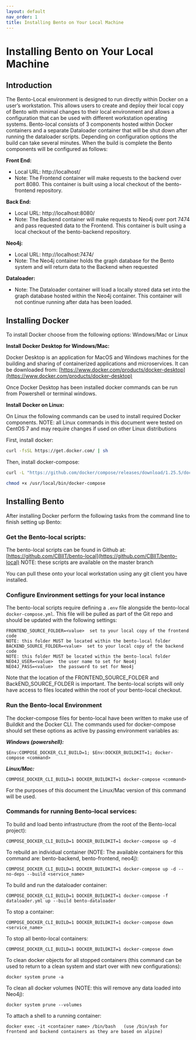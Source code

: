 ```yaml
---
layout: default
nav_order: 1
title: Installing Bento on Your Local Machine 
---
```


# Installing Bento on Your Local Machine

## Introduction
The Bento-Local environment is designed to run directly within Docker on a user’s workstation. This allows users to create and deploy their local copy of Bento with minimal changes to their local environment and allows a configuration that can be used with different workstation operating systems. 
Bento-local consists of 3 components hosted within Docker containers and a separate Dataloader container that will be shut down after running the dataloader scripts. Depending on configuration options the build can take several minutes. When the build is complete the Bento components will be configured as follows:


**Front End:**

* Local URL:	http://localhost/
* Note: The Frontend container will make requests to the backend over port 8080. This container is built using a local checkout of the bento-frontend repository.

**Back End:**  

* Local URL:	http://localhost:8080/
* Note: The Backend container will make requests to Neo4j over port 7474 and pass requested data to the Frontend. This container is built using a local checkout of the bento-backend repository.

**Neo4j:**

* Local URL:	http://localhost:7474/
* Note: The Neo4j container holds the graph database for the Bento system and will return data to the Backend when requested

**Dataloader:**

* Note: The Dataloader container will load a locally stored data set into the graph database hosted
within the Neo4j container. This container will not continue running after data has been
loaded.

## Installing Docker
To install Docker choose from the following options: Windows/Mac or Linux

**Install Docker Desktop for Windows/Mac:**

Docker Desktop is an application for MacOS and Windows machines for the building and sharing of containerized applications and microservices. It can be downloaded from: [https://www.docker.com/products/docker-desktop](https://www.docker.com/products/docker-desktop)

Once Docker Desktop has been installed docker commands can be run from Powershell or terminal windows.

**Install Docker on Linux:**

On Linux the following commands can be used to install required Docker components. 
NOTE: all Linux commands in this document were tested on CentOS 7 and may require changes if used on other Linux distributions

First, install docker:

```bash
curl -fsSL https://get.docker.com/ | sh
```

Then, install docker-compose:

```bash
curl -L "https://github.com/docker/compose/releases/download/1.25.5/docker-compose-$(uname -s)-$(uname -m)" -o /usr/local/bin/docker-compose

chmod +x /usr/local/bin/docker-compose
```


## Installing Bento

After installing Docker perform the following tasks from the command line to finish setting up Bento:

### Get the Bento-local scripts:

The bento-local scripts can be found in Github at: [https://github.com/CBIIT/bento-local](https://github.com/CBIIT/bento-local) NOTE: these scripts are available on the master branch

You can pull these onto your local workstation using any git client you have installed.

### Configure Environment settings for your local instance

The bento-local scripts require defining a `.env` file alongside the bento-local `docker-compose.yml`. This file will be pulled as part of the Git repo and should be updated with the following settings:

```
FRONTEND_SOURCE_FOLDER=<value>  set to your local copy of the frontend code
NOTE: this folder MUST be located within the bento-local folder
BACKEND_SOURCE_FOLDER=<value>  set to your local copy of the backend code
NOTE: this folder MUST be located within the bento-local folder
NEO4J_USER=<value>  the user name to set for Neo4j
NEO4J_PASS=<value>  the password to set for Neo4j
```

Note that the location of the FRONTEND_SOURCE_FOLDER and BackEND_SOURCE_FOLDER is important. The bento-local scripts will only have access to files located within the root of your bento-local checkout.

### Run the Bento-local Environment

The docker-compose files for bento-local have been written to make use of Buildkit and the Docker CLI. The commands used for docker-compose should set these options as active by passing environment variables as:

***Windows (powershell):***

```
$Env:COMPOSE_DOCKER_CLI_BUILD=1; $Env:DOCKER_BUILDKIT=1; docker-compose <command>
```

***Linux/Mac:***

```
COMPOSE_DOCKER_CLI_BUILD=1 DOCKER_BUILDKIT=1 docker-compose <command>
```


For the purposes of this document the Linux/Mac version of this command will be used.

### Commands for running Bento-local services:

To build and load bento infrastructure (from the root of the Bento-local project):

	COMPOSE_DOCKER_CLI_BUILD=1 DOCKER_BUILDKIT=1 docker-compose up -d

To rebuild an individual container (NOTE: The available containers for this command are: bento-backend, bento-frontend, neo4j):

	COMPOSE_DOCKER_CLI_BUILD=1 DOCKER_BUILDKIT=1 docker-compose up -d --no-deps --build <service_name>

To build and run the dataloader container:

	COMPOSE_DOCKER_CLI_BUILD=1 DOCKER_BUILDKIT=1 docker-compose -f dataloader.yml up --build bento-dataloader

To stop a container:

	COMPOSE_DOCKER_CLI_BUILD=1 DOCKER_BUILDKIT=1 docker-compose down <service_name>

To stop all bento-local containers:

	COMPOSE_DOCKER_CLI_BUILD=1 DOCKER_BUILDKIT=1 docker-compose down

To clean docker objects for all stopped containers (this command can be used to return to a clean system and start over with new configurations):

	docker system prune -a

To clean all docker volumes (NOTE: this will remove any data loaded into Neo4j):

	docker system prune --volumes

To attach a shell to a running container:

	docker exec -it <container name> /bin/bash   (use /bin/ash for frontend and backend containers as they are based on alpine)

